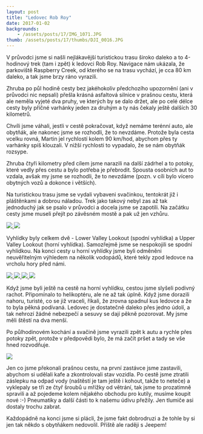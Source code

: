 ```yaml
---
layout: post
title: "Ledovec Rob Roy"
date: 2017-01-02
backgrounds:
    - /assets/posts/17/IMG_1071.JPG
thumb: /assets/posts/17/thumbs/DJI_0016.JPG
---
```

V průvodci jsme si našli nejlákavější turistickou trasu široko daleko a to 4-hodinový trek (tam i zpět) k ledovci Rob Roy. Navigace nám ukázala, že parkoviště Raspberry Creek, od kterého se na trasu vychází, je cca 80 km daleko, a tak jsme brzy ráno vyrazili.

Zhruba po půl hodině cesty bez jakéhokoliv předchozího upozornění (ani v průvodci nic nepsali) přešla krásná asfaltová silnice v prašnou cestu, která ale neměla vyjeté dva pruhy, ve kterých by se dalo držet, ale po celé délce cesty byly příčné varhánky jeden za druhým a ty nás čekaly ještě dalších 30 kilometrů.

Chvíli jsme váhali, jestli v cestě pokračovat, když nemáme terénní auto, ale obytňák, ale nakonec jsme se rozhodli, že to nevzdáme. Protože byla cesta vcelku rovná, Martin jel rychlostí kolem 90 km/hod, abychom přes ty varhánky spíš klouzali. V nižší rychlosti to vypadalo, že se nám obytňák rozsype.

Zhruba čtyři kilometry před cílem jsme narazili na další zádrhel a to potoky, které vedly přes cestu a bylo potřeba je přebrodit. Spousta osobních aut to vzdala, avšak my jsme se rozhodli, že to nevzdáme (pozn. v cíli bylo vícero obytných vozů a dokonce i větších).

Na turistickou trasu jsme se vydali vybaveni svačinkou, tentokrát již i pláštěnkami a dobrou náladou. Trek jako takový nebyl zas až tak jednoduchý jak se psalo v průvodci a docela jsme se zapotili. Na začátku cesty jsme museli přejít po závěsném mostě a pak už jen vzhůru.

<a href="/assets/posts/17/IMG_1015.JPG" title="Schody přes plot">
	<img src="/assets/posts/17/thumbs/IMG_1015.JPG">
</a>

<a href="/assets/posts/17/IMG_1025.JPG" title="Závěsný most">
	<img src="/assets/posts/17/thumbs/IMG_1025.JPG">
</a>

Vyhlídky byly celkem dvě - Lower Valley Lookout (spodní vyhlídka) a Upper Valley Lookout (horní vyhlídka). Samozřejmě jsme se nespokojili se spodní vyhlídkou. Na konci cesty u horní vyhlídky jsme byli odměněni neuvěřitelným výhledem na několik vodopádů, které tekly zpod ledovce na vrcholu hory před námi.

<a href="/assets/posts/17/DJI_0016.JPG" title="Rob Roy Glacier">
	<img src="/assets/posts/17/thumbs/DJI_0016.JPG">
</a>

<a href="/assets/posts/17/IMG_1071.JPG" title="Rob Roy Glacier">
	<img src="/assets/posts/17/thumbs/IMG_1071.JPG">
</a>

<a href="/assets/posts/17/IMG_1066.JPG" title="Selfie">
	<img src="/assets/posts/17/thumbs/IMG_1066.JPG">
</a>

<a href="/assets/posts/17/IMG_2320.JPG" title="Ranger Martin">
	<img src="/assets/posts/17/thumbs/IMG_2320.JPG">
</a>

Když jsme byli ještě na cestě na horní vyhlídku, cestou jsme slyšeli podivný rachot. Připomínalo to helikoptéru, ale ne až tak úplně. Když jsme dorazili nahoru, turisté, co se již vraceli, říkali, že zrovna spadnul kus ledovce a že to byla pěkná podívaná. Ledovec je dostatečně daleko přes jedno údolí, a tak nehrozí žádné nebezpečí a sesuvy se dají pěkně pozorovat. My jsme měli štěstí na dva menší.

Po půlhodinovém kochání a svačině jsme vyrazili zpět k autu a rychle přes potoky zpět, protože v předpovědi bylo, že má začít pršet a tady se vše hned rozvodňuje.

<a href="/assets/posts/17/IMG_1083.JPG" title="Kámen u potoka">
	<img src="/assets/posts/17/thumbs/IMG_1083.JPG">
</a>

Jen co jsme překonali prašnou cestu, na první zastávce jsme zastavili, abychom si udělali kafe a zkontrolovali stav vozidla. Po cestě jsme ztratili záslepku na odpad vody (naštěstí je tam ještě i kohout, takže to neteče) a vyklepaly se tři ze čtyř šroubů u mřížky od větrání, tak jsme to prozatimně spravili a až pojedeme kolem nějakého obchodu pro kutily, musíme koupit nové :-) Pneumatiky a další části to k našemu údivu přežily. Jen tlumiče asi dostaly trochu zabrat.

Každopádně na konci jsme si plácli, že jsme fakt dobrodruzi a že tohle by si jen tak někdo s obytňákem nedovolil. Příště ale raději s Jeepem!
